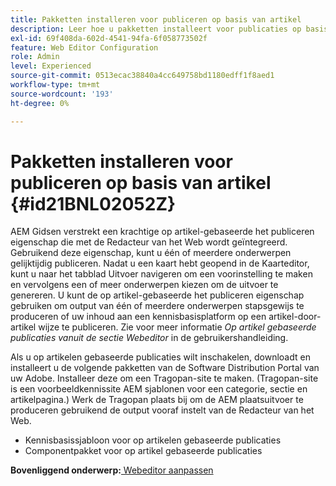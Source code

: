 ```yaml
---
title: Pakketten installeren voor publiceren op basis van artikel
description: Leer hoe u pakketten installeert voor publicaties op basis van artikelen
exl-id: 69f408da-602d-4541-94fa-6f058773502f
feature: Web Editor Configuration
role: Admin
level: Experienced
source-git-commit: 0513ecac38840a4cc649758bd1180edff1f8aed1
workflow-type: tm+mt
source-wordcount: '193'
ht-degree: 0%

---
```


# Pakketten installeren voor publiceren op basis van artikel {#id21BNL02052Z}

AEM Gidsen verstrekt een krachtige op artikel-gebaseerde het publiceren eigenschap die met de Redacteur van het Web wordt geïntegreerd. Gebruikend deze eigenschap, kunt u één of meerdere onderwerpen gelijktijdig publiceren. Nadat u een kaart hebt geopend in de Kaarteditor, kunt u naar het tabblad Uitvoer navigeren om een voorinstelling te maken en vervolgens een of meer onderwerpen kiezen om de uitvoer te genereren. U kunt de op artikel-gebaseerde het publiceren eigenschap gebruiken om output van één of meerdere onderwerpen stapsgewijs te produceren of uw inhoud aan een kennisbasisplatform op een artikel-door-artikel wijze te publiceren. Zie voor meer informatie *Op artikel gebaseerde publicaties vanuit de sectie Webeditor* in de gebruikershandleiding.

Als u op artikelen gebaseerde publicaties wilt inschakelen, downloadt en installeert u de volgende pakketten van de Software Distribution Portal van uw Adobe. Installeer deze om een Tragopan-site te maken. \(Tragopan-site is een voorbeeldkennissite AEM sjablonen voor een categorie, sectie en artikelpagina.\) Werk de Tragopan plaats bij om de AEM plaatsuitvoer te produceren gebruikend de output vooraf instelt van de Redacteur van het Web.

- Kennisbasissjabloon voor op artikelen gebaseerde publicaties
- Componentpakket voor op artikel gebaseerde publicaties

**Bovenliggend onderwerp:**[ Webeditor aanpassen](conf-web-editor.md)
